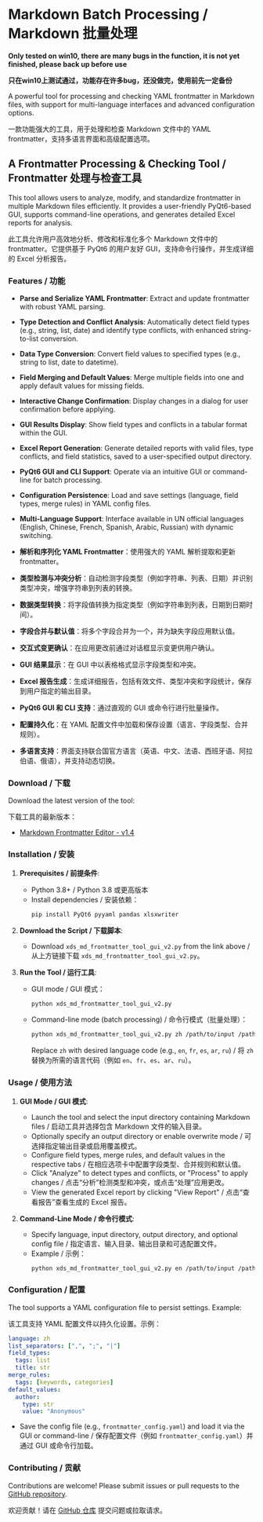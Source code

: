 # Markdown Batch Processing / Markdown 批量处理

**Only tested on win10, there are many bugs in the function, it is not yet finished, please back up before use**

**只在win10上测试通过，功能存在许多bug，还没做完，使用前先一定备份**

A powerful tool for processing and checking YAML frontmatter in Markdown files, with support for multi-language interfaces and advanced configuration options.

一款功能强大的工具，用于处理和检查 Markdown 文件中的 YAML frontmatter，支持多语言界面和高级配置选项。

## A Frontmatter Processing & Checking Tool / Frontmatter 处理与检查工具

This tool allows users to analyze, modify, and standardize frontmatter in multiple Markdown files efficiently. It provides a user-friendly PyQt6-based GUI, supports command-line operations, and generates detailed Excel reports for analysis.

此工具允许用户高效地分析、修改和标准化多个 Markdown 文件中的 frontmatter。它提供基于 PyQt6 的用户友好 GUI，支持命令行操作，并生成详细的 Excel 分析报告。

### Features / 功能

- **Parse and Serialize YAML Frontmatter**: Extract and update frontmatter with robust YAML parsing.
- **Type Detection and Conflict Analysis**: Automatically detect field types (e.g., string, list, date) and identify type conflicts, with enhanced string-to-list conversion.
- **Data Type Conversion**: Convert field values to specified types (e.g., string to list, date to datetime).
- **Field Merging and Default Values**: Merge multiple fields into one and apply default values for missing fields.
- **Interactive Change Confirmation**: Display changes in a dialog for user confirmation before applying.
- **GUI Results Display**: Show field types and conflicts in a tabular format within the GUI.
- **Excel Report Generation**: Generate detailed reports with valid files, type conflicts, and field statistics, saved to a user-specified output directory.
- **PyQt6 GUI and CLI Support**: Operate via an intuitive GUI or command-line for batch processing.
- **Configuration Persistence**: Load and save settings (language, field types, merge rules) in YAML config files.
- **Multi-Language Support**: Interface available in UN official languages (English, Chinese, French, Spanish, Arabic, Russian) with dynamic switching.

- **解析和序列化 YAML Frontmatter**：使用强大的 YAML 解析提取和更新 frontmatter。
- **类型检测与冲突分析**：自动检测字段类型（例如字符串、列表、日期）并识别类型冲突，增强字符串到列表的转换。
- **数据类型转换**：将字段值转换为指定类型（例如字符串到列表，日期到日期时间）。
- **字段合并与默认值**：将多个字段合并为一个，并为缺失字段应用默认值。
- **交互式变更确认**：在应用更改前通过对话框显示变更供用户确认。
- **GUI 结果显示**：在 GUI 中以表格格式显示字段类型和冲突。
- **Excel 报告生成**：生成详细报告，包括有效文件、类型冲突和字段统计，保存到用户指定的输出目录。
- **PyQt6 GUI 和 CLI 支持**：通过直观的 GUI 或命令行进行批量操作。
- **配置持久化**：在 YAML 配置文件中加载和保存设置（语言、字段类型、合并规则）。
- **多语言支持**：界面支持联合国官方语言（英语、中文、法语、西班牙语、阿拉伯语、俄语），并支持动态切换。

### Download / 下载

Download the latest version of the tool:

下载工具的最新版本：

- [Markdown Frontmatter Editor - v1.4](https://raw.githubusercontent.com/strangeZombies/markdown-batch-processing/refs/heads/main/xds_md_frontmatter_tool_gui_v2.py)

### Installation / 安装

1. **Prerequisites / 前提条件**:
   - Python 3.8+ / Python 3.8 或更高版本
   - Install dependencies / 安装依赖：
     ```bash
     pip install PyQt6 pyyaml pandas xlsxwriter
     ```

2. **Download the Script / 下载脚本**:
   - Download `xds_md_frontmatter_tool_gui_v2.py` from the link above / 从上方链接下载 `xds_md_frontmatter_tool_gui_v2.py`。

3. **Run the Tool / 运行工具**:
   - GUI mode / GUI 模式：
     ```bash
     python xds_md_frontmatter_tool_gui_v2.py
     ```
   - Command-line mode (batch processing) / 命令行模式（批量处理）：
     ```bash
     python xds_md_frontmatter_tool_gui_v2.py zh /path/to/input /path/to/output --batch
     ```
     Replace `zh` with desired language code (e.g., `en`, `fr`, `es`, `ar`, `ru`) / 将 `zh` 替换为所需的语言代码（例如 `en`、`fr`、`es`、`ar`、`ru`）。

### Usage / 使用方法

1. **GUI Mode / GUI 模式**:
   - Launch the tool and select the input directory containing Markdown files / 启动工具并选择包含 Markdown 文件的输入目录。
   - Optionally specify an output directory or enable overwrite mode / 可选择指定输出目录或启用覆盖模式。
   - Configure field types, merge rules, and default values in the respective tabs / 在相应选项卡中配置字段类型、合并规则和默认值。
   - Click "Analyze" to detect types and conflicts, or "Process" to apply changes / 点击“分析”检测类型和冲突，或点击“处理”应用更改。
   - View the generated Excel report by clicking "View Report" / 点击“查看报告”查看生成的 Excel 报告。

2. **Command-Line Mode / 命令行模式**:
   - Specify language, input directory, output directory, and optional config file / 指定语言、输入目录、输出目录和可选配置文件。
   - Example / 示例：
     ```bash
     python xds_md_frontmatter_tool_gui_v2.py en /path/to/input /path/to/output /path/to/config.yaml --batch
     ```

### Configuration / 配置

The tool supports a YAML configuration file to persist settings. Example:

该工具支持 YAML 配置文件以持久化设置。示例：

```yaml
language: zh
list_separators: [",", ";", "|"]
field_types:
  tags: list
  title: str
merge_rules:
  tags: [keywords, categories]
default_values:
  author:
    type: str
    value: "Anonymous"
```

- Save the config file (e.g., `frontmatter_config.yaml`) and load it via the GUI or command-line / 保存配置文件（例如 `frontmatter_config.yaml`）并通过 GUI 或命令行加载。

### Contributing / 贡献

Contributions are welcome! Please submit issues or pull requests to the [GitHub repository](https://github.com/strangeZombies/markdown-batch-processing).

欢迎贡献！请在 [GitHub 仓库](https://github.com/strangeZombies/markdown-batch-processing) 提交问题或拉取请求。
